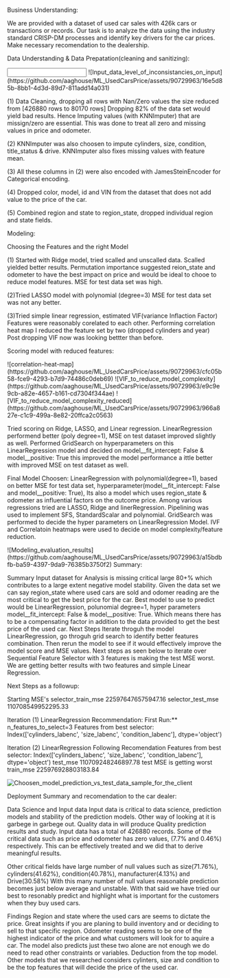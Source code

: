 Business Understanding:

We are provided with a dataset of used car sales with 426k cars or transactions or records. Our task is to analyze the data using the industry standard CRISP-DM processes and identify key drivers for the car prices. Make necessary recomendation to the dealership.

Data Understanding & Data Prepatation(cleaning and sanitizing):

<Input Data understanding image> 
![Input_data_level_of_inconsistancies_on_input](https://github.com/aaghouse/ML_UsedCarsPrice/assets/90729963/16e5d85b-8bb1-4d3d-89d7-811add14a031)

(1) Data Cleaning, dropping all rows with Nan/Zero values the size reduced from [426880 rows to 80170 rows] Dropping 82% of the data set would yield bad results. Hence Imputing values (with KNNImputer) that are missign/zero are essential. This was done to treat all zero and missing values in price and odometer.

(2) KNNImputer was also choosen to impute cylinders, size, condition, title_status & drive. KNNImputer also fixes missing values with feature mean.  

(3) All these columns in (2) were also encoded with JamesSteinEncoder for Categorical encoding.

(4) Dropped color, model, id and VIN from the dataset that does not add value to the price of the car.

(5) Combined region and state to region_state, dropped individual region and state fields.

Modeling:

Choosing the Features and the right Model

(1) Started with Ridge model, tried scalled and unscalled data. Scalled yielded better results. Permutation importance suggested reion_state and odometer to have the best impact on price and would be ideal to chooe to reduce model features. MSE for test data set was high.

(2)Tried LASSO model with polynomial (degree=3) MSE for test data set was not any better.

(3)Tried simple linear regression, estimated VIF(variance Inflaction Factor) Features were reasonably corelated to each other. Performing correlation heat map I reduced the feature set by two (dropped cylinders and year) Post dropping VIF now was looking bettter than before.

Scoring model with reduced features:

<correlation heatmep image>
![correlation-heat-map](https://github.com/aaghouse/ML_UsedCarsPrice/assets/90729963/cfc05b58-fce9-4293-b7d9-74486c0deb69)

<IVF with all features image>
<IVF removing cylinder and year feature image>
![VIF_to_reduce_model_complexity](https://github.com/aaghouse/ML_UsedCarsPrice/assets/90729963/e9c9e9cb-a82e-4657-b161-cd7304f344ae)
![VIF_to_reduce_model_complexity_reduced](https://github.com/aaghouse/ML_UsedCarsPrice/assets/90729963/966a827e-c1c9-499a-8e82-20ffca2c0563)

Tried scoring on Ridge, LASSO, and Linear regression.
LinearRegression performend better (poly degree=1), MSE on test dataset improved slightly as well.
Performed GridSearch on hyperparameters on this LinearRegression model and decided on model__fit_intercept: False & model__positive: True this improved the model performance a ittle better with improved MSE on test dataset as well.

Final Model Choosen: LinearRegression with polynomial(degree=1), based on better MSE for test data set, hyperparameter(model__fit_intercept: False and model__positive: True), Its also a model which uses region_state & odometer as influential factors on the outcome price.
Among various regressions tried are LASSO, Ridge and linerRegression. Pipelining was used to implement SFS, StandardScalar and polynomial.
GridSearch was performed to decide the hyper parameters on LinearRegression Model.
IVF and Correlatoin heatmaps were used to decide on model complexity/feature reduction.

<Modeling Image with results and decision factors>
![Modeling_evaluation_results](https://github.com/aaghouse/ML_UsedCarsPrice/assets/90729963/a15bdbfb-ba59-4397-9da9-76385b3750f2)
Summary:

Summary Input dataset for Analysis is missing critical large 80+% which contributes to a large extent negative model stability. Given the data set we can say region_state where used cars are sold and odomer reading are the most critical to get the best price for the car.
Best model to use to predict would be LinearRegression, polunomial degree=1, hyper parameters model__fit_intercept: False & model__positive: True. Which means there has to be a compensating factor in addition to the data provided to get the best price of the used car.
Next Steps Iterate throguh the model LinearRegression, go throguh grid search to identify better features combination. Then rerun the model to see if it would effectively improve the model score and MSE values.
Next steps as seen below to iterate over Sequential Feature Selector with 3 features is making the test MSE worst. We are getting better results with two features and simple Linear Regression.

Next Steps as a followup:

Starting MSE's selector_train_mse 225976476575947.16 selector_test_mse 110708549952295.33

Iteration (1) LinearRegression Recommendation: First Run:** n_features_to_select=3 Features from best selector: Index(['cylinders_labenc', 'size_labenc', 'condition_labenc'], dtype='object')

Iteration (2) LinearRegression Following Recomendation Features from best selector: Index(['cylinders_labenc', 'size_labenc', 'condition_labenc'], dtype='object') test_mse 110709248246897.78 test MSE is getting worst train_mse 225976928803183.84

![Choosen_model_prediction_vs_test_data_sample_for_the_client](https://github.com/aaghouse/ML_UsedCarsPrice/assets/90729963/986c7d99-a601-45c1-9b55-ff891bfe8414)

Deployment Summary and recomendation to the car dealer: 

Data Science and Input data Input data is critical to data science, prediction models and stability of the prediction models. Other way of looking at it is garbege in garbege out. Quality data in will produce Quality prediction results and study.
Input data has a total of 426880 records. Some of the critical data such as price and odometer has zero values, (7.7% and 0.46%) respectively. This can be effectively treated and we did that to derive meaningful results.

Other critical fields have large number of null values such as size(71.76%), cylinders(41.62%), condition(40.78%), manufacturer(4.13%) and Drive(30.58%) With this many number of null values reasonable prediction becomes just below average and unstable. With that said we have tried our best to resonably predict and highlight what is important for the customers when they buy used cars.

Findings Region and state where the used cars are seems to dictate the price. Great insights if you are planing to build inventory and or deciding to sell to that specific region. Odometer reading seems to be one of the highest indicator of the price and what customers will look for to aquire a car. The model also predicts just these two alone are not enough we do need to read other constraints or variables. Deduction from the top model.
Other models that we researched considers cylinters, size and condition to be the top features that will decide the price of the used car.

